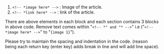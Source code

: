<!-- For Only Image  -->
<div class="project_block"><!-- *image here* --></div>
<!-- Ends For Only Image  -->

 <!-- For image with link-->
<div class="project_block">
	<a href="<!-- *link here* -->" target="_blank"><!-- *image here* --></a>
</div>
<!-- ends For image with link-->

1. `<!-- *image here* -->` : Image of the article.
3. `<!-- *link here* -->` : link of the article.


There are above elements in each block and each section contains 3 blocks in above code.
Remove text comes within "`<!-- *" and "* -->`" i.e ("`<!-- *image here* -->`" to "`{image 1}`").

Please try to maintain the spacing and indentation in the code. (reason being each return key (enter key) adds break in line and will add line space).
